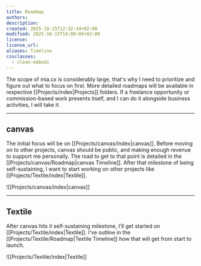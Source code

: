 ```yaml
---
title: Roadmap
authors:
description:
created: 2025-10-15T12:32:44+02:00
modified: 2025-10-15T14:00:00+02:00
license:
license_url:
aliases: Timeline
cssclasses:
  - clean-embeds
---
```


The scope of mia.cx is considerably large, that's why I need to prioritize and figure out what to focus on first. More detailed roadmaps will be available in respective [[Projects/index|Projects]] folders. If a freelance opportunity or commission-based work presents itself, and I can do it alongside business activities, I will take it.

---

## canvas

The initial focus will be on [[Projects/canvas/index|canvas]]. Before moving on to other projects, canvas should be public, and making enough revenue to support me personally. The road to get to that point is detailed in the [[Projects/canvas/Roadmap|canvas Timeline]]. After that milestone of being self-sustaining, I want to start working on other projects like [[Projects/Textile/index|Textile]].

![[Projects/canvas/index|canvas]]

---

## Textile

After canvas hits it self-sustaining milestone, I'll get started on [[Projects/Textile/index|Textile]]. I've outline in the [[Projects/Textile/Roadmap|Textile Timeline]] how that will get from start to launch.

![[Projects/Textile/index|Textile]]
